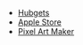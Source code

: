 - [Hubgets](https://AdelinaLipsa.github.io/proiect-final/hubgets_project/index.html)
- [Apple Store](https://AdelinaLipsa.github.io/proiect-final/apple_store/pages/index.html)
- [Pixel Art Maker](https://AdelinaLipsa.github.io/proiect-final/pixel_art_maker/index.html)
